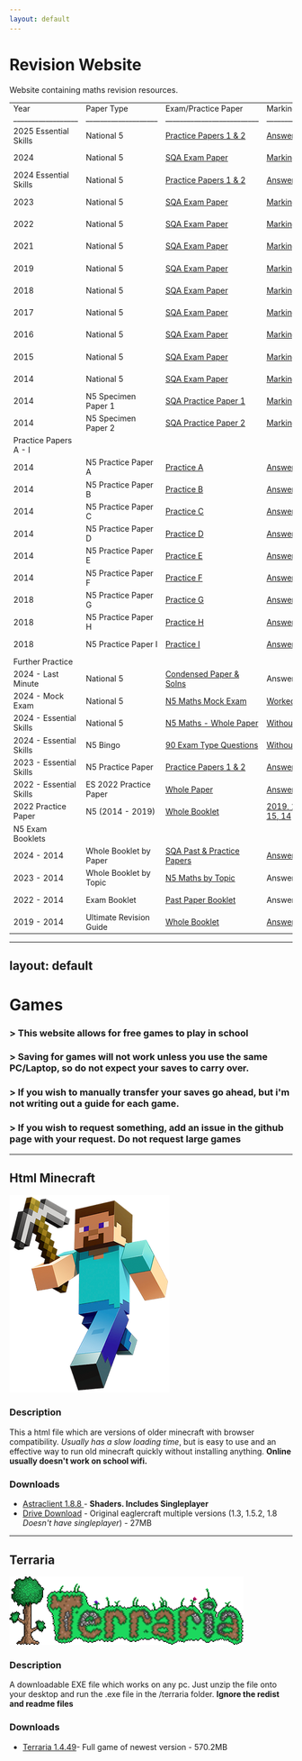 ```yaml
---
layout: default
---
```

# Revision Website
Website containing maths revision resources.

<table id="tablepress-127" class="tablepress tablepress-id-127">
<tbody>
<tr class="row-1">
	<td class="column-1">Year<br>
__________________</td><td class="column-2">Paper Type<br>
____________________</td><td class="column-3">Exam/Practice Paper<br>
__________________________<br>
</td><td class="column-4">Marking Scheme<br>
___________________</td><td class="column-5">Handwritten Worked Solutions <br>
___________________________________</td><td class="column-6">Courtesy/Comment<br>
__________________________________</td><td class="column-7">Courtesy/Comment<br>
_________________________</td><td class="column-8">Video Solutions<br>
____________________________</td>
</tr>
<tr class="row-2">
	<td class="column-1">2025 Essential Skills </td><td class="column-2">National 5</td><td class="column-3"><a href="https://www.national5maths.co.uk/wp-content/uploads/2025/04/ES2025_N5-Practice-Paper.pdf">Practice Papers 1 &amp; 2</a></td><td class="column-4"><a href="https://www.national5maths.co.uk/wp-content/uploads/2025/04/Answers-2025-ES.pdf">Answers Only</a></td><td class="column-5">Handwritten Solutions in <a href="https://www.national5maths.co.uk/students/">Online Study Pack</a></td><td class="column-6">Courtesy of Mr G Rennie</td><td class="column-7"></td><td class="column-8"></td>
</tr>
<tr class="row-3">
	<td class="column-1">2024</td><td class="column-2">National 5</td><td class="column-3"><a href="https://www.national5maths.co.uk/wp-content/uploads/2024/09/2024-N5-Maths.pdf">SQA Exam Paper</a></td><td class="column-4"><a href="https://www.national5maths.co.uk/wp-content/uploads/2024/09/2024-N5-Maths-MS.pdf">Marking Scheme</a></td><td class="column-5">Handwritten Solutions in <a href="https://www.national5maths.co.uk/students/">Online Study Pack</a></td><td class="column-6">Courtesy of the SQA</td><td class="column-7"></td><td class="column-8"></td>
</tr>
<tr class="row-4">
	<td class="column-1">2024 Essential Skills </td><td class="column-2">National 5</td><td class="column-3"><a href="https://www.national5maths.co.uk/wp-content/uploads/2024/05/2024-ES-F.pdf">Practice Papers 1 &amp; 2</a></td><td class="column-4"><a href="https://www.national5maths.co.uk/wp-content/uploads/2025/03/2024-ES-Answers-Only.pdf">Answers Only</a></td><td class="column-5">Handwritten Solutions in <a href="https://www.national5maths.co.uk/students/">Online Study Pack</a></td><td class="column-6">Courtesy of Mr G Rennie</td><td class="column-7"></td><td class="column-8"></td>
</tr>
<tr class="row-5">
	<td class="column-1">2023</td><td class="column-2">National 5</td><td class="column-3"><a href="https://www.national5maths.co.uk/wp-content/uploads/2023/09/N5-Maths-P1-P2.pdf">SQA Exam Paper</a></td><td class="column-4"><a href="https://www.national5maths.co.uk/wp-content/uploads/2023/09/N5-Maths-2023-Marking-Scheme.pdf">Marking Scheme</a></td><td class="column-5">Handwritten Solutions in <a href="https://www.national5maths.co.uk/students/">Online Study Pack</a></td><td class="column-6">Courtesy of the SQA</td><td class="column-7"></td><td class="column-8"></td>
</tr>
<tr class="row-6">
	<td class="column-1">2022</td><td class="column-2">National 5</td><td class="column-3"><a href="https://www.national5maths.co.uk/wp-content/uploads/2022/09/N5-Maths-2022-P1-P2.pdf">SQA Exam Paper</a></td><td class="column-4"><a href="https://www.national5maths.co.uk/wp-content/uploads/2022/09/MI-2022-N5-Maths.pdf">Marking Scheme</a></td><td class="column-5">Handwritten Solutions in <a href="https://www.national5maths.co.uk/students/">Online Study Pack</a></td><td class="column-6">Courtesy of the SQA</td><td class="column-7"></td><td class="column-8"></td>
</tr>
<tr class="row-7">
	<td class="column-1">2021</td><td class="column-2">National 5</td><td class="column-3"><a href="https://www.national5maths.co.uk/wp-content/uploads/2022/11/2021-N5-Maths-P1-P2.pdf">SQA Exam Paper</a></td><td class="column-4"><a href="https://www.national5maths.co.uk/wp-content/uploads/2022/11/2021-N5-Maths-MS.pdf">Marking Scheme</a></td><td class="column-5">Handwritten Solutions in <a href="https://www.national5maths.co.uk/students/">Online Study Pack</a></td><td class="column-6">Courtesy of the SQA</td><td class="column-7"></td><td class="column-8"></td>
</tr>
<tr class="row-8">
	<td class="column-1">2019</td><td class="column-2">National 5</td><td class="column-3"><a href="https://www.national5maths.co.uk/wp-content/uploads/2019/08/N5_Mathematics_all_2019.pdf">SQA Exam Paper</a></td><td class="column-4"><a href="https://www.national5maths.co.uk/wp-content/uploads/2019/08/mi_N5_Mathematics_all_2019.pdf">Marking Scheme</a></td><td class="column-5">Handwritten Solutions in <a href="https://www.national5maths.co.uk/students/">Online Study Pack</a></td><td class="column-6">Courtesy of the SQA</td><td class="column-7"></td><td class="column-8"></td>
</tr>
<tr class="row-9">
	<td class="column-1">2018</td><td class="column-2">National 5</td><td class="column-3"><a href="https://www.national5maths.co.uk/wp-content/uploads/2018/08/N5_Mathematics_all_2018.pdf">SQA Exam Paper</a></td><td class="column-4"><a href="https://www.national5maths.co.uk/wp-content/uploads/2018/08/mi_N5_Mathematics_all_2018.pdf">Marking Scheme</a></td><td class="column-5">Handwritten Solutions in <a href="https://www.national5maths.co.uk/students/">Online Study Pack</a></td><td class="column-6">Courtesy of the SQA</td><td class="column-7"></td><td class="column-8"></td>
</tr>
<tr class="row-10">
	<td class="column-1">2017</td><td class="column-2">National 5</td><td class="column-3"><a href="https://www.national5maths.co.uk/wp-content/uploads/2016/02/N5_Mathematics_all_2017.pdf">SQA Exam Paper</a></td><td class="column-4"><a href="https://www.national5maths.co.uk/wp-content/uploads/2016/02/mi_N5_Mathematics_all_2017.pdf">Marking Scheme</a></td><td class="column-5">Handwritten Solutions in <a href="https://www.national5maths.co.uk/students/">Online Study Pack</a></td><td class="column-6">Courtesy of the SQA</td><td class="column-7"></td><td class="column-8"></td>
</tr>
<tr class="row-11">
	<td class="column-1">2016</td><td class="column-2">National 5</td><td class="column-3"><a href="https://www.national5maths.co.uk/wp-content/uploads/2016/02/N5_Mathematics_all_2016.pdf">SQA Exam Paper</a></td><td class="column-4"><a href="https://www.national5maths.co.uk/wp-content/uploads/2016/07/mi_N5_Mathematics_all_2016.pdf">Marking Scheme</a></td><td class="column-5">Handwritten Solutions in <a href="https://www.national5maths.co.uk/students/">Online Study Pack</a></td><td class="column-6">Courtesy of the SQA</td><td class="column-7"></td><td class="column-8"></td>
</tr>
<tr class="row-12">
	<td class="column-1">2015</td><td class="column-2">National 5</td><td class="column-3"><a href="https://www.national5maths.co.uk/wp-content/uploads/2016/02/N5_Mathematics_all_2015.pdf">SQA Exam Paper</a></td><td class="column-4"><a href="https://www.national5maths.co.uk/wp-content/uploads/2016/02/N5-2015-Marking-Scheme-1.pdf">Marking Scheme</a></td><td class="column-5">Handwritten Solutions in <a href="https://www.national5maths.co.uk/students/">Online Study Pack</a></td><td class="column-6">Courtesy of the SQA</td><td class="column-7"></td><td class="column-8"></td>
</tr>
<tr class="row-13">
	<td class="column-1">2014</td><td class="column-2">National 5</td><td class="column-3"><a href="https://www.national5maths.co.uk/wp-content/uploads/2016/02/N5_Mathematics_all_2014.pdf">SQA Exam Paper</a></td><td class="column-4"><a href="https://www.national5maths.co.uk/wp-content/uploads/2016/02/N5-2014-Marking-Scheme.pdf">Marking Scheme</a></td><td class="column-5">Handwritten Solutions in <a href="https://www.national5maths.co.uk/students/">Online Study Pack</a></td><td class="column-6">Courtesy of the SQA</td><td class="column-7"></td><td class="column-8"></td>
</tr>
<tr class="row-14">
	<td class="column-1">2014</td><td class="column-2">N5 Specimen Paper 1</td><td class="column-3"><a href="https://www.national5maths.co.uk/wp-content/uploads/2016/02/Specimen-Paper-1-Ques-Only.pdf">SQA Practice Paper 1</a></td><td class="column-4"><a href="https://www.national5maths.co.uk/wp-content/uploads/2016/02/Specimen-Paper-1-MS.pdf">Marking Scheme</a></td><td class="column-5">Handwritten Solutions in <a href="https://www.national5maths.co.uk/students/">Online Study Pack</a></td><td class="column-6">Courtesy of the SQA</td><td class="column-7"></td><td class="column-8"></td>
</tr>
<tr class="row-15">
	<td class="column-1">2014</td><td class="column-2">N5 Specimen Paper 2</td><td class="column-3"><a href="https://www.national5maths.co.uk/wp-content/uploads/2016/02/Specimen-Paper-2-Ques-Only.pdf">SQA Practice Paper 2</a></td><td class="column-4"><a href="https://www.national5maths.co.uk/wp-content/uploads/2016/02/Specimen-Paper-2-MS.pdf">Marking Scheme</a></td><td class="column-5">Handwritten Solutions in <a href="https://www.national5maths.co.uk/students/">Online Study Pack</a></td><td class="column-6">Courtesy of the SQA</td><td class="column-7"></td><td class="column-8"></td>
</tr>
<tr class="row-16">
	<td class="column-1">Practice Papers A - I</td><td class="column-2"></td><td class="column-3"></td><td class="column-4"></td><td class="column-5"></td><td class="column-6"></td><td class="column-7"></td><td class="column-8"></td>
</tr>
<tr class="row-17">
	<td class="column-1">2014</td><td class="column-2">N5 Practice Paper A</td><td class="column-3"><a href="https://www.national5maths.co.uk/wp-content/uploads/2016/02/N5-Practice-Paper-A.pdf">Practice A</a></td><td class="column-4"><a href="https://www.national5maths.co.uk/wp-content/uploads/2015/12/nat_5_practice_paper_a_answers.pdf">Answers A</a></td><td class="column-5">Handwritten Solutions in <a href="https://www.national5maths.co.uk/students/">Online Study Pack</a></td><td class="column-6"><a href="https://youtu.be/B1sP7UgE-P4"> Video Solutions P1, </a><a href="https://youtu.be/i6ibPfLgArQ">P2  (Q5 error - 466.74)</a></td><td class="column-7">Courtesy of Mrs McTaggart</td><td class="column-8">Click <a href="https://www.national5maths.co.uk/videos-n5-maths/">HERE</a> for more video solutions</td>
</tr>
<tr class="row-18">
	<td class="column-1">2014</td><td class="column-2">N5 Practice Paper B</td><td class="column-3"><a href="https://www.national5maths.co.uk/wp-content/uploads/2015/12/N5-Practice-Paper-B2-F.pdf">Practice B</a></td><td class="column-4"><a href="https://www.national5maths.co.uk/wp-content/uploads/2016/02/N5-Practice-Paper-B-Answers-Only.pdf">Answers B</a></td><td class="column-5">Handwritten Solutions in <a href="https://www.national5maths.co.uk/students/">Online Study Pack</a></td><td class="column-6"><a href="https://youtu.be/sQOI74hJdCs">Video Solutions P1, </a><a href="https://youtu.be/_N7ua_HjKUI">P2</a></td><td class="column-7">Courtesy of Mrs McTaggart</td><td class="column-8">Click <a href="https://www.national5maths.co.uk/videos-n5-maths/">HERE</a> for more video solutions</td>
</tr>
<tr class="row-19">
	<td class="column-1">2014</td><td class="column-2">N5 Practice Paper C</td><td class="column-3"><a href="https://www.national5maths.co.uk/wp-content/uploads/2015/12/N5-Practice-Paper-C-1.pdf">Practice C</a></td><td class="column-4"><a href="https://www.national5maths.co.uk/wp-content/uploads/2015/12/nat_5_practice_paper_c_answers-2.pdf">Answers C</a></td><td class="column-5">Handwritten Solutions in <a href="https://www.national5maths.co.uk/students/">Online Study Pack</a></td><td class="column-6"><a href="https://youtu.be/GrbqtUjKDZI">Video Solutions P1, </a><a href="https://youtu.be/fBG-Z09Vz24"> P2</a></td><td class="column-7">Courtesy of Mrs McTaggart</td><td class="column-8">Click <a href="https://www.national5maths.co.uk/videos-n5-maths/">HERE</a> for more video solutions</td>
</tr>
<tr class="row-20">
	<td class="column-1">2014</td><td class="column-2">N5 Practice Paper D</td><td class="column-3"><a href="https://www.national5maths.co.uk/wp-content/uploads/2016/02/N5-Practice-Paper-D.pdf">Practice D</a></td><td class="column-4"><a href="https://www.national5maths.co.uk/wp-content/uploads/2015/12/Practice-D-Answers.pdf">Answers D</a></td><td class="column-5">Handwritten Solutions in <a href="https://www.national5maths.co.uk/students/">Online Study Pack</a></td><td class="column-6"><a href="https://www.youtube.com/watch?v=YYHOXcZ_zPc">Video Solutions P1, </a><a href="https://youtu.be/LlUK9L82XdI">P2</a></td><td class="column-7">Courtesy of Mrs McTaggart</td><td class="column-8">Click <a href="https://www.national5maths.co.uk/videos-n5-maths/">HERE</a> for more video solutions</td>
</tr>
<tr class="row-21">
	<td class="column-1">2014</td><td class="column-2">N5 Practice Paper E</td><td class="column-3"><a href="https://www.national5maths.co.uk/wp-content/uploads/2016/02/N5-Practice-Paper-E.pdf">Practice E</a></td><td class="column-4"><a href="https://www.national5maths.co.uk/wp-content/uploads/2016/02/nat_5_practice_paper_e_answers.pdf">Answers E</a></td><td class="column-5">Handwritten Solutions in <a href="https://www.national5maths.co.uk/students/">Online Study Pack</a></td><td class="column-6"><a href="https://youtu.be/slmraJktfIs">Video Solutions P1, </a><a href="https://youtu.be/ASE6w02i020">P2</a></td><td class="column-7">Courtesy of Mrs McTaggart</td><td class="column-8">Click <a href="https://www.national5maths.co.uk/videos-n5-maths/">HERE</a> for more video solutions</td>
</tr>
<tr class="row-22">
	<td class="column-1">2014</td><td class="column-2">N5 Practice Paper F</td><td class="column-3"><a href="https://www.national5maths.co.uk/wp-content/uploads/2016/02/N5-Practice-Paper-F.pdf">Practice F</a></td><td class="column-4"><a href="https://www.national5maths.co.uk/wp-content/uploads/2015/12/nat_5_practice_paper_f_answers.pdf">Answers F</a></td><td class="column-5">Handwritten Solutions in <a href="https://www.national5maths.co.uk/students/">Online Study Pack</a></td><td class="column-6"><a href="https://youtu.be/kOBLs2b0ltM">Video Solutions P1, </a><a href="https://youtu.be/HCSZy_d2U7c">P2</a></td><td class="column-7">Courtesy of Mrs McTaggart</td><td class="column-8">Click <a href="https://www.national5maths.co.uk/videos-n5-maths/">HERE</a> for more video solutions</td>
</tr>
<tr class="row-23">
	<td class="column-1">2018</td><td class="column-2">N5 Practice Paper G</td><td class="column-3"><a href="https://www.national5maths.co.uk/wp-content/uploads/2018/04/Practice-G-F.pdf">Practice G</a></td><td class="column-4"><a href="https://www.national5maths.co.uk/wp-content/uploads/2018/04/paper-g-ans-final.pdf">Answers G</a></td><td class="column-5">Handwritten Solutions in <a href="https://www.national5maths.co.uk/students/">Online Study Pack</a></td><td class="column-6"><a href="https://youtu.be/Xbrn-jeJUuY">Video Solutions P1, </a><a href="https://youtu.be/2C4z1qQ-CMw">P2</a></td><td class="column-7">Courtesy of Mrs McTaggart</td><td class="column-8">Click <a href="https://www.national5maths.co.uk/videos-n5-maths/">HERE</a> for more video solutions</td>
</tr>
<tr class="row-24">
	<td class="column-1">2018</td><td class="column-2">N5 Practice Paper H</td><td class="column-3"><a href="https://www.national5maths.co.uk/wp-content/uploads/2018/04/Prcatice-H-F.pdf">Practice H</a></td><td class="column-4"><a href="https://www.national5maths.co.uk/wp-content/uploads/2018/05/paper-h-ans-F.pdf">Answers H</a></td><td class="column-5">Handwritten Solutions in <a href="https://www.national5maths.co.uk/students/">Online Study Pack</a></td><td class="column-6"><a href="https://youtu.be/NM8sgSPpcd4">Video Solutions P1, </a><a href="https://youtu.be/KkqR2f_StP0">P2</a></td><td class="column-7">Courtesy of Mrs McTaggart</td><td class="column-8">Click <a href="https://www.national5maths.co.uk/videos-n5-maths/">HERE</a> for more video solutions</td>
</tr>
<tr class="row-25">
	<td class="column-1">2018</td><td class="column-2">N5 Practice Paper I</td><td class="column-3"><a href="https://www.national5maths.co.uk/wp-content/uploads/2018/04/Prcatice-I-F.pdf">Practice I</a></td><td class="column-4"><a href="https://www.national5maths.co.uk/wp-content/uploads/2018/04/paper-i-ANS-F.pdf">Answers I</a></td><td class="column-5">Handwritten Solutions in <a href="https://www.national5maths.co.uk/students/">Online Study Pack</a></td><td class="column-6"><a href="https://youtu.be/Evz8_F4t7Y0">Video Solutions P1, </a><a href="https://youtu.be/6o1toCcIlTU">P2</a></td><td class="column-7">Courtesy of Mrs McTaggart</td><td class="column-8">Click <a href="https://www.national5maths.co.uk/videos-n5-maths/">HERE</a> for more video solutions</td>
</tr>
<tr class="row-26">
	<td class="column-1">Further Practice</td><td class="column-2"></td><td class="column-3"></td><td class="column-4"></td><td class="column-5"></td><td class="column-6"></td><td class="column-7"></td><td class="column-8"></td>
</tr>
<tr class="row-27">
	<td class="column-1">2024 - Last Minute</td><td class="column-2">National 5</td><td class="column-3"><a href="https://www.national5maths.co.uk/wp-content/uploads/2024/04/N5-Maths-2024-Condensed-Solutions-Included-1.pdf">Condensed Paper &amp; Solns</a></td><td class="column-4">Answers Included</td><td class="column-5"></td><td class="column-6">Courtesy of Mr Smith</td><td class="column-7"></td><td class="column-8"></td>
</tr>
<tr class="row-28">
	<td class="column-1">2024 - Mock Exam</td><td class="column-2">National 5</td><td class="column-3"><a href="https://www.national5maths.co.uk/wp-content/uploads/2024/04/2024-Mock-Exam.pdf">N5 Maths Mock Exam</a></td><td class="column-4"><a href="https://www.national5maths.co.uk/wp-content/uploads/2024/04/Solutions-F.pdf">Worked Solutions</a></td><td class="column-5"></td><td class="column-6">Courtesy of Mr A Cruickshanks</td><td class="column-7"></td><td class="column-8"></td>
</tr>
<tr class="row-29">
	<td class="column-1">2024 - Essential Skills</td><td class="column-2">National 5</td><td class="column-3"><a href="https://www.national5maths.co.uk/wp-content/uploads/2024/05/2024-ES-F.pdf">N5 Maths - Whole Paper</a></td><td class="column-4"><a href="https://www.national5maths.co.uk/wp-content/uploads/2024/04/2024-ES-Q-Only.pdf">Without Answers</a></td><td class="column-5">Handwritten Solutions in <a href="https://www.national5maths.co.uk/students/">Online Study Pack</a></td><td class="column-6">Courtesy of Mr G Rennie</td><td class="column-7"></td><td class="column-8"></td>
</tr>
<tr class="row-30">
	<td class="column-1">2024 - Essential Skills</td><td class="column-2">N5 Bingo</td><td class="column-3"><a href="https://www.national5maths.co.uk/wp-content/uploads/2024/02/Bingo.pdf">90 Exam Type Questions</a></td><td class="column-4"><a href="https://www.national5maths.co.uk/wp-content/uploads/2024/02/Bingo-na.pdf">Without Answers</a></td><td class="column-5">Handwritten Solutions in <a href="https://www.national5maths.co.uk/students/">Online Study Pack</a></td><td class="column-6">Courtesy of Mr G Rennie</td><td class="column-7"></td><td class="column-8"></td>
</tr>
<tr class="row-31">
	<td class="column-1">2023 - Essential Skills</td><td class="column-2">N5 Practice Paper</td><td class="column-3"><a href="https://www.national5maths.co.uk/wp-content/uploads/2023/04/2023-P1-P2-GR.pdf">Practice Papers 1 &amp; 2</a></td><td class="column-4"><a href="https://www.national5maths.co.uk/wp-content/uploads/2023/04/2023-P1-P2-AO.pdf">Answers Only</a></td><td class="column-5"></td><td class="column-6">Courtesy of Mr G Rennie</td><td class="column-7"></td><td class="column-8"></td>
</tr>
<tr class="row-32">
	<td class="column-1">2022 - Essential Skills</td><td class="column-2">ES 2022 Practice Paper</td><td class="column-3"><a href="https://www.national5maths.co.uk/wp-content/uploads/2022/03/N5-Maths-ES-Practice-Paper-Final.pdf">Whole Paper</a></td><td class="column-4"><a href="https://www.national5maths.co.uk/wp-content/uploads/2022/03/Answers-Final.pdf">Answers</a></td><td class="column-5">Handwritten Solutions in <a href="https://www.national5maths.co.uk/students/">Online Study Pack</a></td><td class="column-6">Courtesy of Mr G Rennie</td><td class="column-7"></td><td class="column-8"></td>
</tr>
<tr class="row-33">
	<td class="column-1">2022 Practice Paper</td><td class="column-2">N5 (2014 - 2019)</td><td class="column-3"><a href="https://www.national5maths.co.uk/wp-content/uploads/2022/04/2014-2019-2022-Adapted-Papers-1.pdf">Whole Booklet</a></td><td class="column-4"><a href="https://www.national5maths.co.uk/wp-content/uploads/2019/08/mi_N5_Mathematics_all_2019.pdf">2019</a><a href="https://www.national5maths.co.uk/wp-content/uploads/2018/08/mi_N5_Mathematics_all_2018.pdf">, 18</a><a href="https://www.national5maths.co.uk/wp-content/uploads/2016/02/mi_N5_Mathematics_all_2017.pdf">, 17</a><a href="https://www.national5maths.co.uk/wp-content/uploads/2016/07/mi_N5_Mathematics_all_2016.pdf">, 16</a><a href="https://www.national5maths.co.uk/wp-content/uploads/2016/02/N5-2015-Marking-Scheme-1.pdf">, 15</a><a href="https://www.national5maths.co.uk/wp-content/uploads/2016/02/N5-2014-Marking-Scheme.pdf">, 14</a></td><td class="column-5">Handwritten Solutions in <a href="https://www.national5maths.co.uk/students/">Online Study Pack</a></td><td class="column-6">Courtesy of the SQA</td><td class="column-7"></td><td class="column-8"></td>
</tr>
<tr class="row-34">
	<td class="column-1">N5 Exam Booklets</td><td class="column-2"></td><td class="column-3"></td><td class="column-4"></td><td class="column-5"></td><td class="column-6"></td><td class="column-7"></td><td class="column-8"></td>
</tr>
<tr class="row-35">
	<td class="column-1">2024 - 2014</td><td class="column-2">Whole Booklet by Paper</td><td class="column-3"><a href="https://www.national5maths.co.uk/wp-content/uploads/2024/05/2025-N5-Past-Paper-Booklet-1.pdf">SQA Past &amp; Practice Papers</a></td><td class="column-4"><a href="https://www.national5maths.co.uk/wp-content/uploads/2024/05/answers.pdf">Answers</a></td><td class="column-5">Handwritten Solutions in <a href="https://www.national5maths.co.uk/students/">Online Study Pack</a></td><td class="column-6">Courtesy of the SQA</td><td class="column-7"></td><td class="column-8"></td>
</tr>
<tr class="row-36">
	<td class="column-1">2023 - 2014</td><td class="column-2">Whole Booklet by Topic</td><td class="column-3"><a href="https://www.national5maths.co.uk/wp-content/uploads/2024/03/N5-Maths-by-Topic-F.pdf">N5 Maths by Topic</a></td><td class="column-4">Answers Included</td><td class="column-5">Handwritten Solutions in <a href="https://www.national5maths.co.uk/students/">Online Study Pack</a></td><td class="column-6">Courtesy of the SQA &amp; Zeta Maths</td><td class="column-7"></td><td class="column-8"></td>
</tr>
<tr class="row-37">
	<td class="column-1">2022 - 2014</td><td class="column-2">Exam Booklet</td><td class="column-3"><a href="https://www.national5maths.co.uk/wp-content/uploads/2023/11/Past-Paper-Booklet.pdf">Past Paper Booklet</a></td><td class="column-4">Answers Included</td><td class="column-5">Handwritten Solutions in <a href="https://www.national5maths.co.uk/students/">Online Study Pack</a></td><td class="column-6">Courtesy of Mrs Warner</td><td class="column-7"></td><td class="column-8"></td>
</tr>
<tr class="row-38">
	<td class="column-1">2019 - 2014</td><td class="column-2">Ultimate Revision Guide</td><td class="column-3"><a href="https://www.national5maths.co.uk/wp-content/uploads/2021/11/N5-Maths-Ultimate-Revision-Booklet-F-3.pdf">Whole Booklet</a></td><td class="column-4"><a href="https://www.national5maths.co.uk/wp-content/uploads/2021/11/N5-Maths-Ultimate-Revision-Booklet-F-3.pdf">Answers Included</a></td><td class="column-5">Handwritten Solutions in <a href="https://www.national5maths.co.uk/students/">Online Study Pack</a></td><td class="column-6">Courtesy of Mrs Warner</td><td class="column-7"></td><td class="column-8"></td>
</tr>
</tbody>
</table>


---
layout: default
---
# Games

### > This website allows for free games to play in school
### > Saving for games will not work unless you use the same PC/Laptop, so do not expect your saves to carry over. 
### > If you wish to manually transfer your saves go ahead, but i'm not writing out a guide for each game.
### > If you wish to request something, add an issue in the github page with your request. **Do not request large games**

***
## Html Minecraft
![minecraft](images/minecraft)
### Description
This a html file which are versions of older minecraft with browser compatibility. _Usually has a slow loading time_, but is easy to use and an effective way to run old minecraft quickly without installing anything. **Online usually doesn't work on school wifi.**
### Downloads
* <a href="https://astraclientorg.github.io">Astraclient 1.8.8 </a>- **Shaders. Includes Singleplayer**
* <a href="https://drive.google.com/file/d/1dafWS77rqUnlfCwBji2bL6kWj-DLS8rH/view?usp=sharing">Drive Download</a> - Original eaglercraft multiple versions (1.3, 1.5.2, 1.8 _Doesn't have singleplayer_) - 27MB

***
## Terraria
![minecraft](images/terraria.png)
### Description
A downloadable EXE file which works on any pc. Just unzip the file onto your desktop and run the .exe file in the /terraria folder. **Ignore the redist and readme files**
### Downloads
* <a href="https://drive.google.com/file/d/1ByOmEvxGY_XckDHkP_LsxIRTf01nYcXq/view?usp=sharing">Terraria 1.4.49</a>- Full game of newest version - 570.2MB


